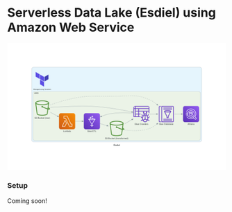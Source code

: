# Serverless Data Lake (Esdiel) using Amazon Web Service

<p align="center">
  <a href="https://raw.githubusercontent.com/enchant3dmango/awesome/main/serverless-data-lake/files/esdiel.png">
    <picture>
      <source  srcset="./files/esdiel.png">
      <img alt="Esdiel Infrastructure" src="./files/esdiel.png">
    </picture>    
  </a>
</p>

### Setup
Coming soon!
